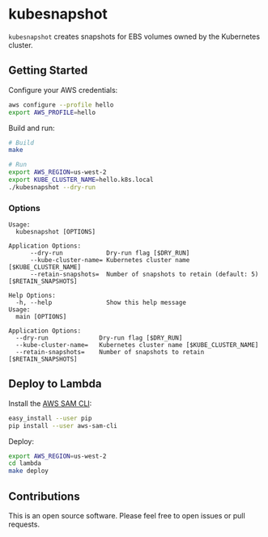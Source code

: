 # kubesnapshot

`kubesnapshot` creates snapshots for EBS volumes owned by the Kubernetes cluster.

## Getting Started

Configure your AWS credentials:

```sh
aws configure --profile hello
export AWS_PROFILE=hello
```

Build and run:

```sh
# Build
make

# Run
export AWS_REGION=us-west-2
export KUBE_CLUSTER_NAME=hello.k8s.local
./kubesnapshot --dry-run
```

### Options

```
Usage:
  kubesnapshot [OPTIONS]

Application Options:
      --dry-run            Dry-run flag [$DRY_RUN]
      --kube-cluster-name= Kubernetes cluster name [$KUBE_CLUSTER_NAME]
      --retain-snapshots=  Number of snapshots to retain (default: 5) [$RETAIN_SNAPSHOTS]

Help Options:
  -h, --help               Show this help message
Usage:
  main [OPTIONS]

Application Options:
  --dry-run              Dry-run flag [$DRY_RUN]
  --kube-cluster-name=   Kubernetes cluster name [$KUBE_CLUSTER_NAME]
  --retain-snapshots=    Number of snapshots to retain [$RETAIN_SNAPSHOTS]
```

## Deploy to Lambda

Install the [AWS SAM CLI](https://github.com/awslabs/aws-sam-cli):

```sh
easy_install --user pip
pip install --user aws-sam-cli
```

Deploy:

```sh
export AWS_REGION=us-west-2
cd lambda
make deploy
```

## Contributions

This is an open source software.
Please feel free to open issues or pull requests.
